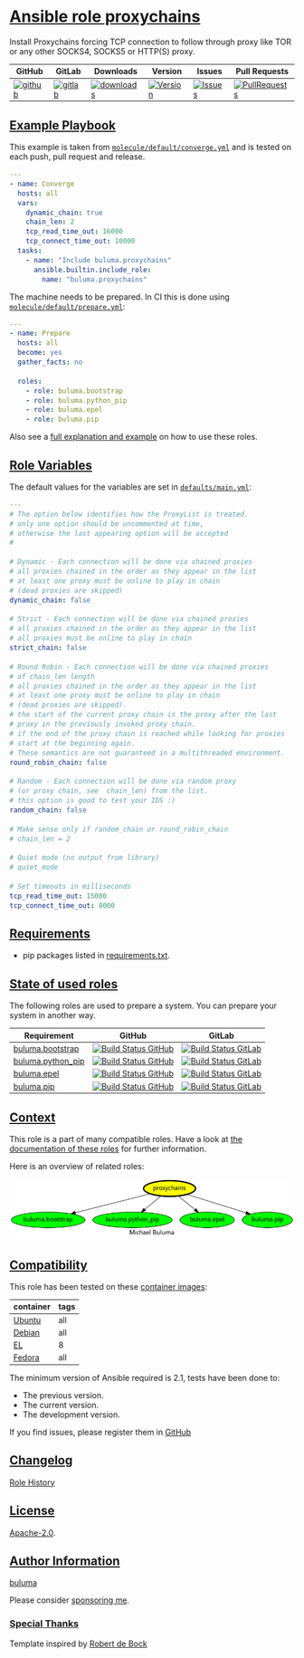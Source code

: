 # [Ansible role proxychains](#proxychains)

Install Proxychains forcing TCP connection to follow through proxy like TOR or any other SOCKS4, SOCKS5 or HTTP(S) proxy.

|GitHub|GitLab|Downloads|Version|Issues|Pull Requests|
|------|------|-------|-------|------|-------------|
|[![github](https://github.com/buluma/ansible-role-proxychains/workflows/Ansible%20Molecule/badge.svg)](https://github.com/buluma/ansible-role-proxychains/actions)|[![gitlab](https://gitlab.com/shadowwalker/ansible-role-proxychains/badges/master/pipeline.svg)](https://gitlab.com/shadowwalker/ansible-role-proxychains)|[![downloads](https://img.shields.io/ansible/role/d/4808)](https://galaxy.ansible.com/buluma/proxychains)|[![Version](https://img.shields.io/github/release/buluma/ansible-role-proxychains.svg)](https://github.com/buluma/ansible-role-proxychains/releases/)|[![Issues](https://img.shields.io/github/issues/buluma/ansible-role-proxychains.svg)](https://github.com/buluma/ansible-role-proxychains/issues/)|[![PullRequests](https://img.shields.io/github/issues-pr-closed-raw/buluma/ansible-role-proxychains.svg)](https://github.com/buluma/ansible-role-proxychains/pulls/)|

## [Example Playbook](#example-playbook)

This example is taken from [`molecule/default/converge.yml`](https://github.com/buluma/ansible-role-proxychains/blob/master/molecule/default/converge.yml) and is tested on each push, pull request and release.

```yaml
---
- name: Converge
  hosts: all
  vars:
    dynamic_chain: true
    chain_len: 2
    tcp_read_time_out: 16000
    tcp_connect_time_out: 10000
  tasks:
    - name: "Include buluma.proxychains"
      ansible.builtin.include_role:
        name: "buluma.proxychains"
```

The machine needs to be prepared. In CI this is done using [`molecule/default/prepare.yml`](https://github.com/buluma/ansible-role-proxychains/blob/master/molecule/default/prepare.yml):

```yaml
---
- name: Prepare
  hosts: all
  become: yes
  gather_facts: no

  roles:
    - role: buluma.bootstrap
    - role: buluma.python_pip
    - role: buluma.epel
    - role: buluma.pip
```

Also see a [full explanation and example](https://buluma.github.io/how-to-use-these-roles.html) on how to use these roles.

## [Role Variables](#role-variables)

The default values for the variables are set in [`defaults/main.yml`](https://github.com/buluma/ansible-role-proxychains/blob/master/defaults/main.yml):

```yaml
---
# The option below identifies how the ProxyList is treated.
# only one option should be uncommented at time,
# otherwise the last appearing option will be accepted
#

# Dynamic - Each connection will be done via chained proxies
# all proxies chained in the order as they appear in the list
# at least one proxy must be online to play in chain
# (dead proxies are skipped)
dynamic_chain: false

# Strict - Each connection will be done via chained proxies
# all proxies chained in the order as they appear in the list
# all proxies must be online to play in chain
strict_chain: false

# Round Robin - Each connection will be done via chained proxies
# of chain_len length
# all proxies chained in the order as they appear in the list
# at least one proxy must be online to play in chain
# (dead proxies are skipped).
# the start of the current proxy chain is the proxy after the last
# proxy in the previously invoked proxy chain.
# if the end of the proxy chain is reached while looking for proxies
# start at the beginning again.
# These semantics are not guaranteed in a multithreaded environment.
round_robin_chain: false

# Random - Each connection will be done via random proxy
# (or proxy chain, see  chain_len) from the list.
# this option is good to test your IDS :)
random_chain: false

# Make sense only if random_chain or round_robin_chain
# chain_len = 2

# Quiet mode (no output from library)
# quiet_mode

# Set timeouts in milliseconds
tcp_read_time_out: 15000
tcp_connect_time_out: 8000
```

## [Requirements](#requirements)

- pip packages listed in [requirements.txt](https://github.com/buluma/ansible-role-proxychains/blob/master/requirements.txt).

## [State of used roles](#state-of-used-roles)

The following roles are used to prepare a system. You can prepare your system in another way.

| Requirement | GitHub | GitLab |
|-------------|--------|--------|
|[buluma.bootstrap](https://galaxy.ansible.com/buluma/bootstrap)|[![Build Status GitHub](https://github.com/buluma/ansible-role-bootstrap/workflows/Ansible%20Molecule/badge.svg)](https://github.com/buluma/ansible-role-bootstrap/actions)|[![Build Status GitLab](https://gitlab.com/shadowwalker/ansible-role-bootstrap/badges/master/pipeline.svg)](https://gitlab.com/shadowwalker/ansible-role-bootstrap)|
|[buluma.python_pip](https://galaxy.ansible.com/buluma/python_pip)|[![Build Status GitHub](https://github.com/buluma/ansible-role-python_pip/workflows/Ansible%20Molecule/badge.svg)](https://github.com/buluma/ansible-role-python_pip/actions)|[![Build Status GitLab](https://gitlab.com/shadowwalker/ansible-role-python_pip/badges/master/pipeline.svg)](https://gitlab.com/shadowwalker/ansible-role-python_pip)|
|[buluma.epel](https://galaxy.ansible.com/buluma/epel)|[![Build Status GitHub](https://github.com/buluma/ansible-role-epel/workflows/Ansible%20Molecule/badge.svg)](https://github.com/buluma/ansible-role-epel/actions)|[![Build Status GitLab](https://gitlab.com/shadowwalker/ansible-role-epel/badges/master/pipeline.svg)](https://gitlab.com/shadowwalker/ansible-role-epel)|
|[buluma.pip](https://galaxy.ansible.com/buluma/pip)|[![Build Status GitHub](https://github.com/buluma/ansible-role-pip/workflows/Ansible%20Molecule/badge.svg)](https://github.com/buluma/ansible-role-pip/actions)|[![Build Status GitLab](https://gitlab.com/shadowwalker/ansible-role-pip/badges/master/pipeline.svg)](https://gitlab.com/shadowwalker/ansible-role-pip)|

## [Context](#context)

This role is a part of many compatible roles. Have a look at [the documentation of these roles](https://buluma.github.io/) for further information.

Here is an overview of related roles:

![dependencies](https://raw.githubusercontent.com/buluma/ansible-role-proxychains/png/requirements.png "Dependencies")

## [Compatibility](#compatibility)

This role has been tested on these [container images](https://hub.docker.com/u/buluma):

|container|tags|
|---------|----|
|[Ubuntu](https://hub.docker.com/repository/docker/buluma/ubuntu/general)|all|
|[Debian](https://hub.docker.com/repository/docker/buluma/debian/general)|all|
|[EL](https://hub.docker.com/repository/docker/buluma/enterpriselinux/general)|8|
|[Fedora](https://hub.docker.com/repository/docker/buluma/fedora/general)|all|

The minimum version of Ansible required is 2.1, tests have been done to:

- The previous version.
- The current version.
- The development version.

If you find issues, please register them in [GitHub](https://github.com/buluma/ansible-role-proxychains/issues)

## [Changelog](#changelog)

[Role History](https://github.com/buluma/ansible-role-proxychains/blob/master/CHANGELOG.md)

## [License](#license)

[Apache-2.0](https://github.com/buluma/ansible-role-proxychains/blob/master/LICENSE).

## [Author Information](#author-information)

[buluma](https://buluma.github.io/)

Please consider [sponsoring me](https://github.com/sponsors/buluma).

### [Special Thanks](#special-thanks)

Template inspired by [Robert de Bock](https://github.com/robertdebock)
